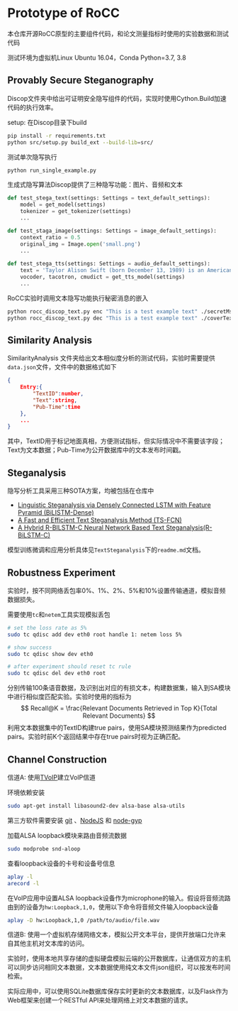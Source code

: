 # Prototype of RoCC

本仓库开源RoCC原型的主要组件代码，和论文测量指标时使用的实验数据和测试代码

测试环境为虚拟机Linux Ubuntu 16.04，Conda Python=3.7, 3.8



## Provably Secure Steganography 

Discop文件夹中给出可证明安全隐写组件的代码，实现时使用Cython.Build加速代码的执行效率。

setup: 在Discop目录下build

```bash
pip install -r requirements.txt
python src/setup.py build_ext --build-lib=src/
```

测试单次隐写执行

```bash
python run_single_example.py
```

生成式隐写算法Discop提供了三种隐写功能：图片、音频和文本

```python
def test_stega_text(settings: Settings = text_default_settings):
    model = get_model(settings)
    tokenizer = get_tokenizer(settings)
	...

def test_staga_image(settings: Settings = image_default_settings):
    context_ratio = 0.5
    original_img = Image.open('small.png')
    ...
   
def test_stega_tts(settings: Settings = audio_default_settings):
    text = 'Taylor Alison Swift (born December 13, 1989) is an American singer-songwriter. '
    vocoder, tacotron, cmudict = get_tts_model(settings)
    ...
```

RoCC实验时调用文本隐写功能执行秘密消息的嵌入

```bash
python rocc_discop_text.py enc "This is a test example text" ./secretMsg
python rocc_discop_text.py dec "This is a test example text" ./coverText
```



## Similarity Analysis

SimilarityAnalysis 文件夹给出文本相似度分析的测试代码，实验时需要提供`data.json`文件，文件中的数据格式如下

```json
{
    Entry:{
        "TextID":number,
        "Text":string,
        "Pub-Time":time
    },
    ...
}
```

其中，TextID用于标记地面真相，方便测试指标，但实际情况中不需要该字段；Text为文本数据；Pub-Time为公开数据库中的文本发布时间戳。



## Steganalysis

隐写分析工具采用三种SOTA方案，均被包括在[]()仓库中

- [Linguistic Steganalysis via Densely Connected LSTM with Feature Pyramid (BiLISTM-Dense)](https://dl.acm.org/doi/abs/10.1145/3369412.3395067)
- [A Fast and Efficient Text Steganalysis Method (TS-FCN)](https://ieeexplore.ieee.org/document/8653856)
- [A Hybrid R-BILSTM-C Neural Network Based Text Steganalysis(R-BiLSTM-C)](https://ieeexplore.ieee.org/abstract/document/8903243)

模型训练微调和应用分析具体见`TextSteganalysis`下的`readme.md`文档。



## Robustness Experiment

实验时，按不同网络丢包率0%、1%、2%、5%和10%设置传输通道，模拟音频数据损失。

需要使用`tc`和`netem`工具实现模拟丢包

```bash
# set the loss rate as 5%
sudo tc qdisc add dev eth0 root handle 1: netem loss 5%

# show success
sudo tc qdisc show dev eth0

# after experiment should reset tc rule
sudo tc qdisc del dev eth0 root
```



分别传输100条语音数据，及识别出对应的有损文本，构建数据集，输入到SA模块中进行相似度匹配实验。实验时使用的指标为
$$
Recall@K = \frac{Relevant Documents Retrieved in Top K}{Total Relevant Documents}
$$
利用文本数据集中的TextID构建true pairs，使用SA模块预测结果作为predicted pairs。实验时前K个返回结果中存在true pairs时视为正确匹配。



## Channel Construction

信道A: 使用[TVoIP](https://github.com/T-vK/tvoip)建立VoIP信道

环境依赖安装

```bash
sudo apt-get install libasound2-dev alsa-base alsa-utils
```

第三方软件需要安装 [git](https://git-scm.com/downloads) 、[NodeJS](https://nodejs.org/en/download/) 和 [node-gyp](https://github.com/nodejs/node-gyp)

加载ALSA loopback模块来路由音频流数据 

```bash
sudo modprobe snd-aloop
```

查看loopback设备的卡号和设备号信息 

```bash
aplay -l
arecord -l
```

在VoIP应用中设置ALSA loopback设备作为microphone的输入。假设将音频流路由到的设备为`hw:Loopback,1,0`，使用以下命令将音频文件输入loopback设备

```bash
aplay -D hw:Loopback,1,0 /path/to/audio/file.wav
```



信道B: 使用一个虚拟机存储网络文本，模拟公开文本平台，提供开放端口允许来自其他主机对文本库的访问。

实验时，使用本地共享存储的虚拟硬盘模拟云端的公开数据库，让通信双方的主机可以同步访问相同文本数据，文本数据使用纯文本文件json组织，可以按发布时间检索。

实际应用中，可以使用SQLite数据库保存实时更新的文本数据库，以及Flask作为Web框架来创建一个RESTful API来处理网络上对文本数据的请求。